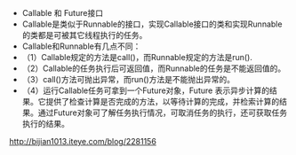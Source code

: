 * Callable 和 Future接口 
* Callable是类似于Runnable的接口，实现Callable接口的类和实现Runnable的类都是可被其它线程执行的任务。 
* Callable和Runnable有几点不同： 
* （1）Callable规定的方法是call()，而Runnable规定的方法是run(). 
* （2）Callable的任务执行后可返回值，而Runnable的任务是不能返回值的。 
* （3）call()方法可抛出异常，而run()方法是不能抛出异常的。 
* （4）运行Callable任务可拿到一个Future对象，Future 表示异步计算的结果。它提供了检查计算是否完成的方法，以等待计算的完成，并检索计算的结果。通过Future对象可了解任务执行情况，可取消任务的执行，还可获取任务执行的结果。 

http://bijian1013.iteye.com/blog/2281156